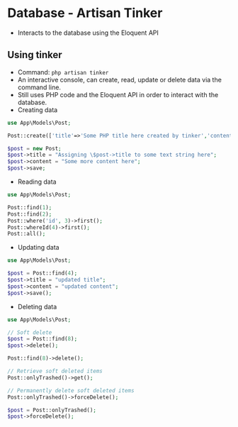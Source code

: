 # Database - Artisan Tinker
- Interacts to the database using the Eloquent API

## Using tinker
- Command: `php artisan tinker`
- An interactive console, can create, read, update or delete data via the command line.
- Still uses PHP code and the Eloquent API in order to interact with the database.
- Creating data
```php
use App\Models\Post;

Post::create(['title'=>'Some PHP title here created by tinker','content'=>'Another or some content here']);

$post = new Post;
$post->title = "Assigning \$post->title to some text string here";
$post->content = "Some more content here";
$post->save;

```
- Reading data
```php
use App\Models\Post;

Post::find(1);
Post::find(2);
Post::where('id', 3)->first();
Post::whereId(4)->first();
Post::all();


```
- Updating data
```php
use App\Models\Post;

$post = Post::find(4);
$post->title = "updated title";
$post->content = "updated content";
$post->save();


```
- Deleting data
```php
use App\Models\Post;

// Soft delete
$post = Post::find(8);
$post->delete();

Post::find(8)->delete();

// Retrieve soft deleted items
Post::onlyTrashed()->get();

// Permanently delete soft deleted items
Post::onlyTrashed()->forceDelete();

$post = Post::onlyTrashed();
$post->forceDelete();

```
